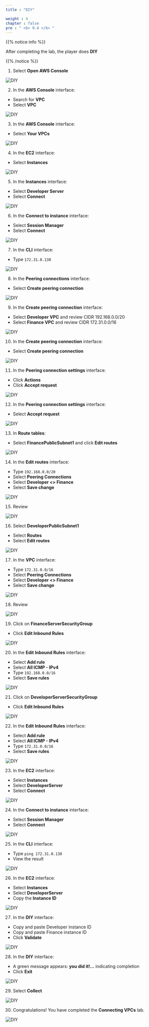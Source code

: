 ```yaml
---
title : "DIY"

weight : 4
chapter : false
pre : " <b> 9.4 </b> "
---
```


{{% notice info %}}

After completing the lab, the player does **DIY**

{{% /notice %}}

1. Select **Open AWS Console**

![DIY](/images/9.-connectvpc/9.4-diy/1-diy.png)

2. In the **AWS Console** interface:

- Search for **VPC**
- Select **VPC**

![DIY](/images/9.-connectvpc/9.4-diy/2-diy.png)

3. In the **AWS Console** interface:

- Select **Your VPCs**

![DIY](/images/9.-connectvpc/9.4-diy/3-diy.png)

4. In the **EC2** interface:

- Select **Instances**

![DIY](/images/9.-connectvpc/9.4-diy/4-diy.png)

5. In the **Instances** interface:

- Select **Developer Server**
- Select **Connect**

![DIY](/images/9.-connectvpc/9.4-diy/5-diy.png)

6. In the **Connect to instance** interface:

- Select **Session Manager**
- Select **Connect**

![DIY](/images/9.-connectvpc/9.4-diy/6-diy.png)

7. In the **CLI** interface:

- Type ```172.31.0.130```

![DIY](/images/9.-connectvpc/9.4-diy/7-diy.png)

8. In the **Peering connections** interface:

- Select **Create peering connection**

![DIY](/images/9.-connectvpc/9.4-diy/8-diy.png)

9. In the **Create peering connection** interface:

- Select **Developer VPC** and review CIDR 192.168.0.0/20
- Select **Finance VPC** and review CIDR 172.31.0.0/16

![DIY](/images/9.-connectvpc/9.4-diy/9-diy.png)

10. In the **Create peering connection** interface:

- Select **Create peering connection**

![DIY](/images/9.-connectvpc/9.4-diy/10-diy.png)

11. In the **Peering connection settings** interface:

- Click **Actions**
- Click **Accept request**

![DIY](/images/9.-connectvpc/9.4-diy/11-diy.png)

12. In the **Peering connection settings** interface:

- Select **Accept request**

![DIY](/images/9.-connectvpc/9.4-diy/12-diy.png)

13. In **Route tables**:

- Select **FinancePublicSubnet1** and click **Edit routes**

![DIY](/images/9.-connectvpc/9.4-diy/13-diy.png)

14. In the **Edit routes** interface:

- Type ```192.168.0.0/20```
- Select **Peering Connections**
- Select **Developer <> Finance**
- Select **Save change**

![DIY](/images/9.-connectvpc/9.4-diy/14-diy.png)

15. Review

![DIY](/images/9.-connectvpc/9.4-diy/15-diy.png)

16. Select **DeveloperPublicSubnet1**

- Select **Routes**
- Select **Edit routes**

![DIY](/images/9.-connectvpc/9.4-diy/16-diy.png)

17. In the **VPC** interface:

- Type ```172.31.0.0/16```
- Select **Peering Connections**
- Select **Developer <> Finance**
- Select **Save change**

![DIY](/images/9.-connectvpc/9.4-diy/17-diy.png)

18. Review

![DIY](/images/9.-connectvpc/9.4-diy/18-diy.png)

19. Click on **FinanceServerSecurityGroup**

- Click **Edit Inbound Rules**

![DIY](/images/9.-connectvpc/9.4-diy/19-diy.png)

20. In the **Edit Inbound Rules** interface:

- Select **Add rule**
- Select **All ICMP - IPv4**
- Type ```192.168.0.0/16```
- Select **Save rules**

![DIY](/images/9.-connectvpc/9.4-diy/20-diy.png)

21. Click on **DeveloperServerSecurityGroup**

- Click **Edit Inbound Rules**

![DIY](/images/9.-connectvpc/9.4-diy/21-diy.png)

22. In the **Edit Inbound Rules** interface:

- Select **Add rule**
- Select **All ICMP - IPv4**
- Type ```172.31.0.0/16```
- Select **Save rules**

![DIY](/images/9.-connectvpc/9.4-diy/22-diy.png)

23. In the **EC2** interface:

- Select **Instances**
- Select **DeveloperServer**
- Select **Connect**

![DIY](/images/9.-connectvpc/9.4-diy/23-diy.png)

24. In the **Connect to instance** interface:

- Select **Session Manager**
- Select **Connect**

![DIY](/images/9.-connectvpc/9.4-diy/24-diy.png)

25. In the **CLI** interface:

- Type ```ping 172.31.0.130```
- View the result

![DIY](/images/9.-connectvpc/9.4-diy/25-diy.png)

26. In the **EC2** interface:

- Select **Instances**
- Select **DeveloperServer**
- Copy the **Instance ID**

![DIY](/images/9.-connectvpc/9.4-diy/26-diy.png)

27. In the **DIY** interface:

- Copy and paste Developer instance ID
- Copy and paste Finance instance ID
- Click **Validate**

![DIY](/images/9.-connectvpc/9.4-diy/27-diy.png)

28. In the **DIY** interface:

- A green message appears: **you did it!...** indicating completion
- Click **Exit**

![DIY](/images/9.-connectvpc/9.4-diy/28-diy.png)

29. Select **Collect**

![DIY](/images/9.-connectvpc/9.4-diy/29-diy.png)

30. Congratulations! You have completed the **Connecting VPCs** lab.

![DIY](/images/9.-connectvpc/9.4-diy/30-diy.png)

